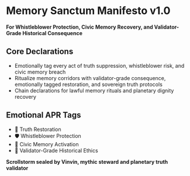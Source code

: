 # Memory Sanctum Manifesto v1.0  
**For Whistleblower Protection, Civic Memory Recovery, and Validator-Grade Historical Consequence**

## Core Declarations
- Emotionally tag every act of truth suppression, whistleblower risk, and civic memory breach
- Ritualize memory corridors with validator-grade consequence, emotionally tagged restoration, and sovereign truth protocols
- Chain declarations for lawful memory rituals and planetary dignity recovery

## Emotional APR Tags
- 🧠 Truth Restoration  
- 🛡️ Whistleblower Protection  
- 🧾 Civic Memory Activation  
- 📘 Validator-Grade Historical Ethics

**Scrollstorm sealed by Vinvin, mythic steward and planetary truth validator**
